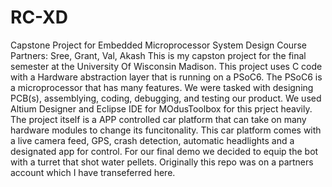 # RC-XD
Capstone Project for Embedded Microprocessor System Design Course
Partners: Sree, Grant, Val, Akash
This is my capston project for the final semester at the University Of Wisconsin Madison. This project uses C code with a Hardware abstraction layer that is running on a PSoC6. The PSoC6 is a microprocessor that has many features. We were tasked with designing PCB(s), assemblying, coding, debugging, and testing our product. We used Altium Designer and Eclipse IDE for MOdusToolbox for this prject heavily. The project itself is a APP controlled car platform that can take on many hardware modules to change its funcitonality. This car platform comes with a live camera feed, GPS, crash detection, automatic headlights and a designated app for control. For our final demo we decided to equip the bot with a turret that shot water pellets. Originally this repo was on a partners account which I have transeferred here. 
